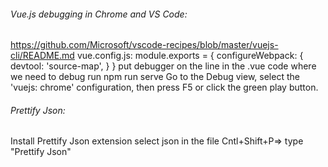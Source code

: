###### Vue.js debugging in Chrome and VS Code:
https://github.com/Microsoft/vscode-recipes/blob/master/vuejs-cli/README.md
vue.config.js:
module.exports = {
  configureWebpack: {
    devtool: 'source-map',
  }
}
put debugger on the line in the .vue code where we need to debug
run npm run serve
Go to the Debug view, select the 'vuejs: chrome' configuration, then press F5 or click the green play button.

###### Prettify Json:
Install Prettify Json extension
select json in the file
Cntl+Shift+P=> type "Prettify Json"